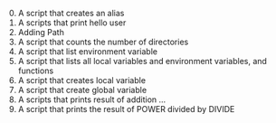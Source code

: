 0. A script that creates an alias
1. A scripts that print hello user
2. Adding Path
3. A script that counts the number of directories
4. A script that list environment variable
5. A script that lists all local variables and environment variables, and functions
6. A script that creates local variable
7. A script that create global variable
8. A scripts that prints result of addition ...
9. A script that prints the result of POWER divided by DIVIDE
